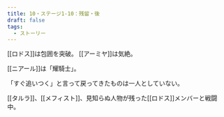```yaml
---
title: 10・ステージ1-10：残留・後
draft: false
tags:
  - ストーリー
---
```

[[ロドス]]は包囲を突破。
[[アーミヤ]]は気絶。

[[ニアール]]は「耀騎士」。

「すぐ追いつく」と言って戻ってきたものは一人としていない。

[[タルラ]]、[[メフィスト]]、見知らぬ人物が残った[[ロドス]]メンバーと戦闘中。